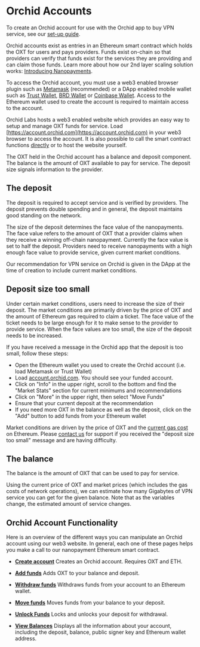 # Orchid Accounts

To create an Orchid account for use with the Orchid app to buy VPN service, see our [set-up guide](https://orchid.com/join).

Orchid accounts exist as entries in an Ethereum smart contract which holds the OXT for users and pays providers. Funds exist on-chain so that providers can verify that funds exist for the services they are providing and can claim those funds. Learn more about how our 2nd layer scaling solution works: [Introducing Nanopayments](https://blog.orchid.com/introducing-nanopayments).

To access the Orchid account, you must use a web3 enabled browser plugin such as [Metamask](https://metamask.io) (recommended) or a DApp enabled mobile wallet such as [Trust Wallet](https://trustwallet.com), [BRD Wallet](https://brd.com) or [Coinbase Wallet](https://wallet.coinbase.com). Access to the Ethereum wallet used to create the account is required to maintain access to the account.

Orchid Labs hosts a web3 enabled website which provides an easy way to setup and manage OXT funds for service. Load [https://account.orchid.com](https://account.orchid.com) in your web3 browser to access the account. It is also possible to call the smart contract functions [directly](https://etherscan.io/address/0xb02396f06CC894834b7934ecF8c8E5Ab5C1d12F1#code) or to host the website yourself.

The OXT held in the Orchid account has a balance and deposit component. The balance is the amount of OXT available to pay for service. The deposit size signals information to the provider.

## The deposit 

The deposit is required to accept service and is verified by providers. The deposit prevents double spending and in general, the deposit maintains good standing on the network.

The size of the deposit determines the face value of the nanopayments. The face value refers to the amount of OXT that a provider claims when they receive a winning off-chain nanopayment. Currently the face value is set to half the deposit. Providers need to receive nanopayments with a high enough face value to provide service, given current market conditions.

Our recommendation for VPN service on Orchid is given in the DApp at the time of creation to include current market conditions.

## Deposit size too small

Under certain market conditions, users need to increase the size of their deposit. The market conditions are primarily driven by the price of OXT and the amount of Ethereum gas required to claim a ticket. The face value of the ticket needs to be large enough for it to make sense to the provider to provide service. When the face values are too small, the size of the deposit needs to be increased.

If you have received a message in the Orchid app that the deposit is too small, follow these steps:

- Open the Ethereum wallet you used to create the Orchid account (i.e. load Metamask or Trust Wallet)
- Load [account.orchid.com](https://account.orchid.com). You should see your funded account.
- Click on "Info" in the upper right, scroll to the bottom and find the "Market Stats" section for current minimums and recommendations
- Click on "More" in the upper right, then select "Move Funds"
- Ensure that your current deposit at the recommendation
- If you need more OXT in the balance as well as the deposit, click on the "Add" button to add funds from your Ethereum wallet

Market conditions are driven by the price of OXT and the [current gas cost](https://ethgasstation.info) on Ethereum. Please [contact us](https://www.orchid.com/contact) for support if you received the "deposit size too small" message and are having difficulty.

## The balance

The balance is the amount of OXT that can be used to pay for service. 

Using the current price of OXT and market prices (which includes the gas costs of network operations), we can estimate how many Gigabytes of VPN service you can get for the given balance. Note that as the variables change, the estimated amount of service changes.  

## Orchid Account Functionality

Here is an overview of the different ways you can manipulate an Orchid account using our web3 website. In general, each one of these pages helps you make a call to our nanopayment Ethereum smart contract. 

- [**Create account**](https://account.orchid.com)
Creates an Orchid account. Requires OXT and ETH. 

- [**Add funds**](https://account.orchid.com/#addFunds)
Adds OXT to your balance and deposit.

- [**Withdraw funds**](https://account.orchid.com/#withdrawFunds)
Withdraws funds from your account to an Ethereum wallet.

- [**Move funds**](https://account.orchid.com/#moveFunds)
Moves funds from your balance to your deposit. 

- [**Unlock Funds**](https://account.orchid.com/#lockFunds)
Locks and unlocks your deposit for withdrawal.

- [**View Balances**](https://account.orchid.com/#balances)
Displays all the information about your account, including the deposit, balance, public signer key and Ethereum wallet address.
